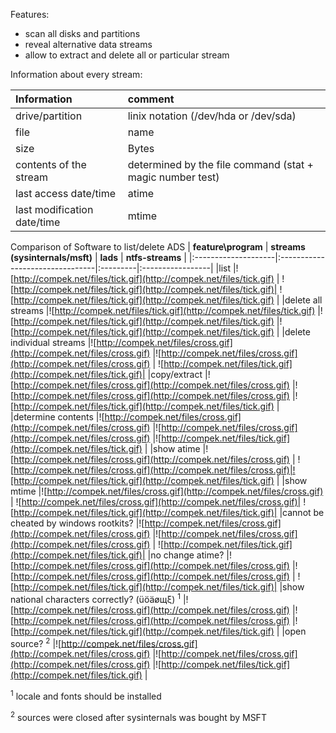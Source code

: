 Features:

  * scan all disks and partitions
  * reveal alternative data streams
  * allow to extract and delete all or particular stream




Information about every stream:

| **Information** | **comment** |
|:----------------|:------------|
|drive/partition  | linix notation (/dev/hda or /dev/sda)|
|file             | name	       |
|size	            |Bytes        |
|contents of the stream|	determined by the file command (stat + magic number test)|
|last access date/time	|atime        |
|last modification date/time|	mtime       |




Comparison of Software to list/delete ADS
| **feature\program**	| **streams (sysinternals/msft)** | **lads** | **ntfs-streams** |
|:--------------------|:--------------------------------|:---------|:-----------------|
|list	                |![http://compek.net/files/tick.gif](http://compek.net/files/tick.gif) | ![http://compek.net/files/tick.gif](http://compek.net/files/tick.gif)|	![http://compek.net/files/tick.gif](http://compek.net/files/tick.gif) |
|delete all streams   |![http://compek.net/files/tick.gif](http://compek.net/files/tick.gif) |![http://compek.net/files/tick.gif](http://compek.net/files/tick.gif) |![http://compek.net/files/tick.gif](http://compek.net/files/tick.gif) |
|delete individual streams	|![http://compek.net/files/cross.gif](http://compek.net/files/cross.gif) |![http://compek.net/files/cross.gif](http://compek.net/files/cross.gif) | ![http://compek.net/files/tick.gif](http://compek.net/files/tick.gif)|
|copy/extract	        |![http://compek.net/files/cross.gif](http://compek.net/files/cross.gif) |![http://compek.net/files/cross.gif](http://compek.net/files/cross.gif) |![http://compek.net/files/tick.gif](http://compek.net/files/tick.gif) |
|determine contents   |![http://compek.net/files/cross.gif](http://compek.net/files/cross.gif) |![http://compek.net/files/cross.gif](http://compek.net/files/cross.gif) |![http://compek.net/files/tick.gif](http://compek.net/files/tick.gif) |
|show atime		         |![http://compek.net/files/cross.gif](http://compek.net/files/cross.gif) | ![http://compek.net/files/cross.gif](http://compek.net/files/cross.gif)|![http://compek.net/files/tick.gif](http://compek.net/files/tick.gif) |
|show mtime		         |![http://compek.net/files/cross.gif](http://compek.net/files/cross.gif) | ![http://compek.net/files/cross.gif](http://compek.net/files/cross.gif)| ![http://compek.net/files/tick.gif](http://compek.net/files/tick.gif)|
|cannot be cheated by windows rootkits?	|![http://compek.net/files/cross.gif](http://compek.net/files/cross.gif) |![http://compek.net/files/cross.gif](http://compek.net/files/cross.gif) | ![http://compek.net/files/tick.gif](http://compek.net/files/tick.gif)|
|no change atime?	    |![http://compek.net/files/cross.gif](http://compek.net/files/cross.gif) |![http://compek.net/files/cross.gif](http://compek.net/files/cross.gif) | ![http://compek.net/files/tick.gif](http://compek.net/files/tick.gif)|
|show national characters correctly? (üöäøщξ) <sup>1</sup>	|![http://compek.net/files/cross.gif](http://compek.net/files/cross.gif) |![http://compek.net/files/cross.gif](http://compek.net/files/cross.gif) |![http://compek.net/files/tick.gif](http://compek.net/files/tick.gif) |
|open source?	<sup>2</sup>		|![http://compek.net/files/cross.gif](http://compek.net/files/cross.gif) |![http://compek.net/files/cross.gif](http://compek.net/files/cross.gif) |![http://compek.net/files/tick.gif](http://compek.net/files/tick.gif) 	|


<sup>1</sup> locale and fonts should be installed


<sup>2</sup> sources were closed after sysinternals was bought by MSFT